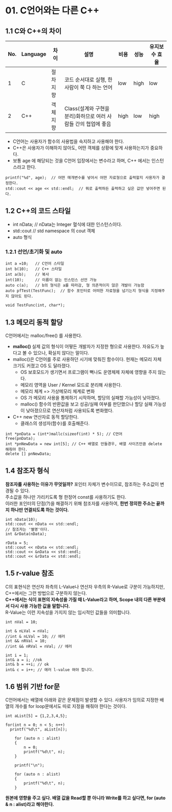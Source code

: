 # 01. C언어와는 다른 C++

## 1.1 C와 C++의 차이
No. | Language | 차이 | 설명 | 비용 | 성능 | 유지보수 효율
--- | ----------- | ---- | ---- | ---- | ---- | ----
1 | C | 절차지향 | 코드 순서대로 실행, 한 사람이 쭉 다 하는 언어 | low | high | low
2 | C++ | 객체지향 | Class(설계와 구현을 분리)화하므로 여러 사람들 간의 협업에 좋음 | high | low | high

- C언어는 사용자가 함수의 사용법을 숙지하고 사용해야 한다.
- C++은 사용자가 이해하지 않아도, 어떤 객체를 상황에 맞게 사용하는지가 중요하다.
- 보통 age 에 해당되는 것을 C언어 입장에서는 변수라고 하며, C++ 에서는 인스턴스라고 한다.
```
printf("%d", age);  // 어떤 매개변수를 넣어서 어떤 자료형으로 출력할지 사용자가 결정한다.
std::cout << age << std::endl;  // 뭐로 출력하든 출력하고 싶은 값만 넣어주면 된다.
```
## 1.2 C++의 코드 스타일

- int nData; // nData는 Integer 혈식에 대한 인스턴스이다.
- std::cout   // std namespace 의 cout 객체
- auto 형식

### 1.2.1 선언/초기화 및 auto
```
int a =10;   // C언어 스타일 
int b(10);   // C++ 스타일
int a(b);    // 복사
int(10);     // 이름이 없는 인스턴스 선언 가능
auto c(a);   // b의 형식은 a를 따라감, 형 의존적이지 않은 개발이 가능함
auto pfTest(TestFunc);  // 함수 포인터로 어떠한 자료형을 넘기는지 형식을 지정해주지 않아도 된다.

void TestFunc(int, char*);
```

## 1.3 메모리 동적 할당
C언어에서는 malloc/free() 를 사용한다.
- **malloc()** 실제 값의 형식이 어떻든 개발자가 지정한 형으로 사용한다. 자유도가 높다고 볼 수 있으나, 확실치 않다는 말이다.
- malloc()은 C언어를 주로 사용하던 시기에 맞춰진 함수이다. 현재는 메모리 자체 크기도 커졌고 OS 도 달라졌다. 
  - OS 보호모드가 생기면서 프로그램이 뻑나도 운영체제 자체에 영향을 주지 않는다.
  - 메모리 영역을 User / Kernel 모드로 분리해 사용한다.
  - 메모리 체계 => 가상메모리 체계로 변화
  - OS 가 메모리 사용을 통제하기 시작하며, 할당의 실패할 가능성이 낮아졌다.
  - malloc() 함수의 반환값을 보고 성공/실패 여부를 판단했으나 할당 실패 가능성이 낮아졌으므로 연산자처럼 사용되도록 변화했다.
- C++ new 연산자로 동적 할당한다.
  - 클래스의 생성자(함수)를 호출해준다.
```
int *pnData = (int*)mallc(sizeof(int) * 5); // C언어
free(pnData);
int *pnNewData = new int[5]; // C++ 배열로 만들경우, 배열 사이즈만큼 delete 해줘야 한다.
delete [] pnNewData;
```

## 1.4 참조자 형식
**참조자를 사용하는 이유가 무엇일까?**
포인터 자체가 변수이므로, 참조하는 주소값이 변경될 수 있다.  
주소값을 하나만 가리키도록 형 한정어 const를 사용하기도 한다.  
이러한 포인터의 단점(?)을 해결하기 위해 참조자를 사용하여, **한번 정의한 주소는 끝까지 하나만 연결되도록 하는 것이다.**
 
```
int nData(10);
std::cout << nData << std::endl;
// 참조자는 '별명'이다.
int &rData(nData);

rData = 5;
std::cout << nData << std::endl;
std::cout << &nData << std::endl;
std::cout << &rData << std::endl;
```

## 1.5 r-value 참조
C의 표현식은 연산자 좌측의 L-Value나 연산자 우측의 R-Value로 구분이 가능하지만, C++에서는 그런 방법으로 구분하지 않는다.  
**C++에서는 식이 표현의 지속성을 가질 때 L-Value라고 하며, Scope 내의 다른 부분에서 다시 사용 가능한 값을 말합니다.**   
R-Value는 이런 지속성을 가지지 않는 임시적인 값들을 의미합니다.
```
int nVal = 10;

int & nLVal = nVal;
//int & nLVal = 10; // 에러
int && nRVal = 10;
//int && nRVal = nVal; // 에러

int i = 1;
int& a = i; //ok
int& b = ++i; // ok
int& c = i++; // 에러 l-value 여야 합니다.
```

## 1.6 범위 기반 for문
C언어에서는 배열에 아래와 같은 문제점이 발생할 수 있다. 사용자가 임의로 지정한 배열의 개수를 for loop문에서도 따로 지정을 해줘야 한다는 것이다.  
```
int aList[5] = {1,2,3,4,5};

for(int n = 0; n < 5; n++)
  printf("%d\t", aList[n]);
```
```
    for (auto n : alist)
    {
        n = 0;
        printf("%d\t", n);
    }

    printf("\n");

    for (auto n : alist)
    {
        printf("%d\t", n);
    }
```

**원본에 영향을 주고 싶다. 배열 값을 Read할 뿐 아니라 Write를 하고 싶다면, for (auto & n : alist)라고 해야한다.**
